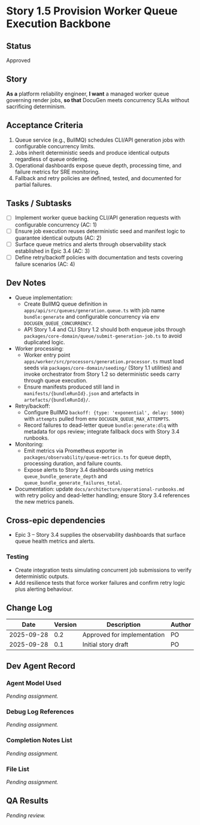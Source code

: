 # Story 1.5 Provision Worker Queue Execution Backbone

## Status
Approved

## Story
**As a** platform reliability engineer,
**I want** a managed worker queue governing render jobs,
**so that** DocuGen meets concurrency SLAs without sacrificing determinism.

## Acceptance Criteria
1. Queue service (e.g., BullMQ) schedules CLI/API generation jobs with configurable concurrency limits.
2. Jobs inherit deterministic seeds and produce identical outputs regardless of queue ordering.
3. Operational dashboards expose queue depth, processing time, and failure metrics for SRE monitoring.
4. Fallback and retry policies are defined, tested, and documented for partial failures.

## Tasks / Subtasks
- [ ] Implement worker queue backing CLI/API generation requests with configurable concurrency (AC: 1)
- [ ] Ensure job execution reuses deterministic seed and manifest logic to guarantee identical outputs (AC: 2)
- [ ] Surface queue metrics and alerts through observability stack established in Epic 3.4 (AC: 3)
- [ ] Define retry/backoff policies with documentation and tests covering failure scenarios (AC: 4)

## Dev Notes
- Queue implementation:
  - Create BullMQ queue definition in `apps/api/src/queues/generation.queue.ts` with job name `bundle:generate` and configurable concurrency via env `DOCUGEN_QUEUE_CONCURRENCY`.
  - API Story 1.4 and CLI Story 1.2 should both enqueue jobs through `packages/core-domain/queue/submit-generation-job.ts` to avoid duplicated logic.
- Worker processing:
  - Worker entry point `apps/worker/src/processors/generation.processor.ts` must load seeds via `packages/core-domain/seeding/` (Story 1.1 utilities) and invoke orchestrator from Story 1.2 so deterministic seeds carry through queue execution.
  - Ensure manifests produced still land in `manifests/{bundleRunId}.json` and artefacts in `artefacts/{bundleRunId}/`.
- Retry/backoff:
  - Configure BullMQ `backoff: {type: 'exponential', delay: 5000}` with `attempts` pulled from env `DOCUGEN_QUEUE_MAX_ATTEMPTS`.
  - Record failures to dead-letter queue `bundle:generate:dlq` with metadata for ops review; integrate fallback docs with Story 3.4 runbooks.
- Monitoring:
  - Emit metrics via Prometheus exporter in `packages/observability/queue-metrics.ts` for queue depth, processing duration, and failure counts.
  - Expose alerts to Story 3.4 dashboards using metrics `queue_bundle_generate_depth` and `queue_bundle_generate_failures_total`.
- Documentation: update `docs/architecture/operational-runbooks.md` with retry policy and dead-letter handling; ensure Story 3.4 references the new metrics panels.

## Cross-epic dependencies
- Epic 3 – Story 3.4 supplies the observability dashboards that surface queue health metrics and alerts.

### Testing
- Create integration tests simulating concurrent job submissions to verify deterministic outputs.
- Add resilience tests that force worker failures and confirm retry logic plus alerting behaviour.

## Change Log
| Date       | Version | Description         | Author |
|------------|---------|---------------------|--------|
| 2025-09-28 | 0.2     | Approved for implementation | PO     |
| 2025-09-28 | 0.1     | Initial story draft | PO     |

## Dev Agent Record
### Agent Model Used
_Pending assignment._

### Debug Log References
_Pending assignment._

### Completion Notes List
_Pending assignment._

### File List
_Pending assignment._

## QA Results
_Pending review._
